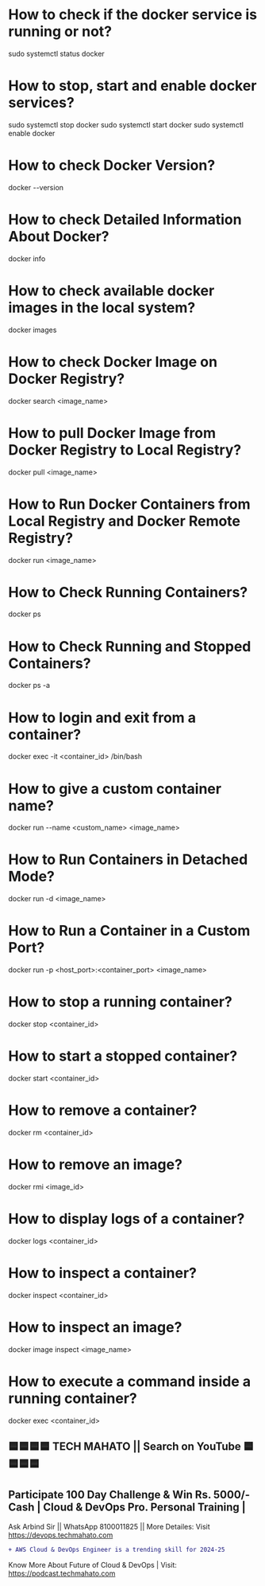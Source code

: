 # How to check if the docker service is running or not?
sudo systemctl status docker

# How to stop, start and enable docker services?
sudo systemctl stop docker
sudo systemctl start docker
sudo systemctl enable docker

# How to check Docker Version?
docker --version

# How to check Detailed Information About Docker?
docker info

# How to check available docker images in the local system?
docker images

# How to check Docker Image on Docker Registry?
docker search <image_name>

# How to pull Docker Image from Docker Registry to Local Registry?
docker pull <image_name>

# How to Run Docker Containers from Local Registry and Docker Remote Registry?
docker run <image_name>

# How to Check Running Containers?
docker ps

# How to Check Running and Stopped Containers?
docker ps -a

# How to login and exit from a container?
docker exec -it <container_id> /bin/bash

# How to give a custom container name?
docker run --name <custom_name> <image_name>

# How to Run Containers in Detached Mode?
docker run -d <image_name>

# How to Run a Container in a Custom Port?
docker run -p <host_port>:<container_port> <image_name>

# How to stop a running container?
docker stop <container_id>

# How to start a stopped container?
docker start <container_id>

# How to remove a container?
docker rm <container_id>

# How to remove an image?
docker rmi <image_id>

# How to display logs of a container?
docker logs <container_id>

# How to inspect a container?
docker inspect <container_id>

# How to inspect an image?
docker image inspect <image_name>

# How to execute a command inside a running container?
docker exec <container_id> <command>


## 🟦🟦🟦🟦 TECH MAHATO || Search on YouTube 🟦🟦🟦🟦
## Participate 100 Day Challenge & Win Rs. 5000/- Cash | Cloud & DevOps Pro. Personal Training |
Ask Arbind Sir || WhatsApp 8100011825 || More Detailes: Visit https://devops.techmahato.com


```diff
+ AWS Cloud & DevOps Engineer is a trending skill for 2024-25 
```
Know More About Future of Cloud & DevOps | Visit: https://podcast.techmahato.com
